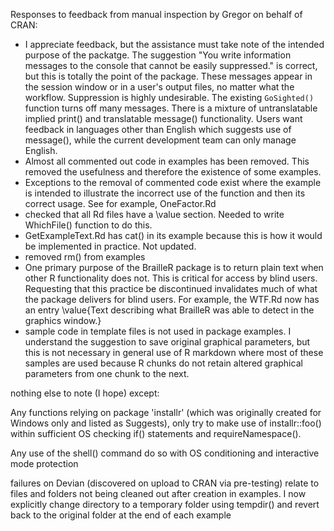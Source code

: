 Responses to feedback from manual inspection by Gregor on behalf of CRAN:

- I appreciate feedback, but the assistance must take note of the intended purpose of the packatge. The suggestion "You write information messages to the console that cannot be easily suppressed." is correct, but this is totally the point of the package. These messages appear in the session window or in a user's output files, no matter what the workflow. Suppression is highly undesirable. The existing `GoSighted()` function turns off many messages. There is a mixture of untranslatable implied print() and translatable message() functionality. Users want feedback in languages other than English which suggests use of message(), while the current development team can only manage English.
- Almost all commented out code in examples has been removed. This removed the usefulness and therefore the existence of some examples.
- Exceptions to the removal of commented code exist where the example is intended to illustrate the incorrect use of the function and then its correct usage. See for example, OneFactor.Rd
- checked that all Rd files have a \value section. Needed to write WhichFile() function to do this.
- GetExampleText.Rd has cat() in its example because this is how it would be implemented in practice. Not updated.
- removed rm() from examples
- One primary purpose of the BrailleR package is to return plain text when other R functionality does not. This is critical for access by blind users. Requesting that this practice be discontinued invalidates much of what the package delivers for blind users. For example, the WTF.Rd now has an entry \value{Text describing what BrailleR was able to detect in the graphics window.}
- sample code in template files is not used in package examples. I understand the suggestion to save original graphical parameters, but this is not necessary in general use of R markdown where most of these samples are used because R chunks do not retain altered graphical parameters from one chunk to the next.


nothing else to note (I hope) except:


Any functions relying on package 'installr' (which was originally created for Windows only and listed as Suggests), only try to make use of installr::foo() within sufficient OS checking if() statements and requireNamespace().

Any use of the shell() command do so with OS conditioning and interactive mode protection

failures on Devian (discovered on upload to CRAN via pre-testing) relate to files and folders not being cleaned out after creation in examples.
I now explicitly change directory to a temporary folder using tempdir() and revert back to the original folder at the end of each example

 



